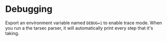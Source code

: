 # Debugging

Export an environment variable named `DEBUG=1` to enable trace mode. When you run a the tarsec parser, it will automatically print every step that it's taking.

